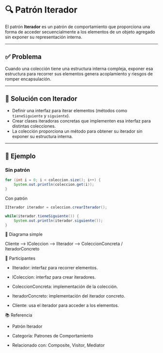 # 🔍 Patrón Iterador

El patrón **Iterador** es un patrón de comportamiento que proporciona una forma de acceder secuencialmente a los elementos de un objeto agregado sin exponer su representación interna.

---

## ✅ Problema

Cuando una colección tiene una estructura interna compleja, exponer esa estructura para recorrer sus elementos genera acoplamiento y riesgos de romper encapsulación.

---

## 🧠 Solución con Iterador

- Definir una interfaz para iterar elementos (métodos como `tieneSiguiente` y `siguiente`).  
- Crear clases iteradoras concretas que implementen esa interfaz para distintas colecciones.  
- La colección proporciona un método para obtener su iterador sin exponer su estructura interna.

---

## 🧪 Ejemplo

### Sin patrón

```java
for (int i = 0; i < coleccion.size(); i++) {
    System.out.println(coleccion.get(i));
}
```

Con patrón

```java
IIterador iterador = coleccion.crearIterador();

while(iterador.tieneSiguiente()) {
    System.out.println(iterador.siguiente());
}

```

📌 Diagrama simple

Cliente --> IColeccion --> IIterador --> ColeccionConcreta / IteradorConcreto


🧩 Participantes
 - IIterador: interfaz para recorrer elementos.

 - IColeccion: interfaz para crear iteradores.

 - ColeccionConcreta: implementación de la colección.

 - IteradorConcreto: implementación del iterador concreto.

 - Cliente: usa el iterador para acceder a los elementos.


📚 Referencia

 - Patrón Iterador

 - Categoría: Patrones de Comportamiento

 - Relacionado con: Composite, Visitor, Mediator